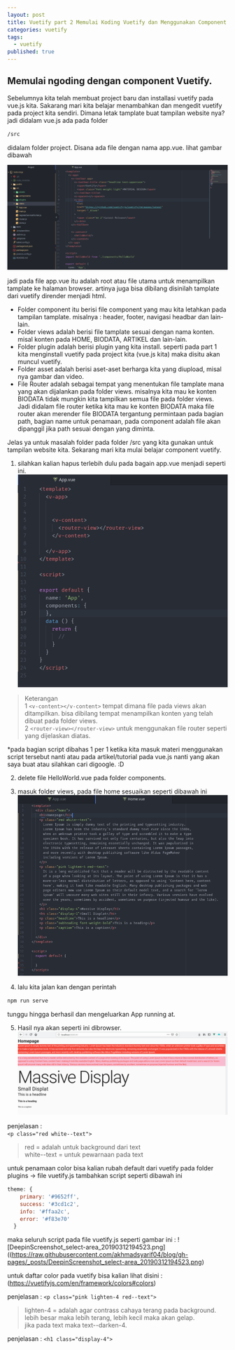 ```yaml
---
layout: post
title: Vuetify part 2 Memulai Koding Vuetify dan Menggunakan Component Text dan Color
categories: vuetify
tags:
  - vuetify
published: true
---
```

## Memulai ngoding dengan component Vuetify.

Sebelumnya kita telah membuat project baru dan installasi vuetify pada vue.js kita.
Sakarang mari kita belajar menambahkan dan mengedit vuetify pada project kita sendiri.
Dimana letak tamplate buat tampilan website nya? jadi didalam vue.js ada pada folder 
```html
/src 
```
didalam folder project. Disana ada file dengan nama app.vue. lihat gambar dibawah

![DeepinScreenshot_select-area_20190312164123.png](https://raw.githubusercontent.com/akhmadsyarif04/blog/gh-pages/_posts/DeepinScreenshot_select-area_20190312164123.png)

jadi pada file app.vue itu adalah root atau file utama untuk menampilkan tamplate ke halaman browser. artinya juga bisa dibilang disinilah tamplate dari vuetify dirender menjadi html.

- Folder component itu berisi file component yang mau kita letahkan pada tampilan tamplate. misalnya : header, footer, navigasi headbar dan lain-lain.  
- Folder views adalah berisi file tamplate sesuai dengan nama konten. misal konten pada HOME, BIODATA, ARTIKEL dan lain-lain.  
- Folder plugin adalah berisi plugin yang kita install. seperti pada part 1 kita menginstall vuetify pada project kita (vue.js kita) maka disitu akan muncul vuetify.
- Folder asset adalah berisi aset-aset berharga kita yang diupload, misal nya gambar dan video.
- File Router adalah sebagai tempat yang menentukan file tamplate mana yang akan dijalankan pada folder views. misalnya kita mau ke konten BIODATA tidak mungkin kita tampilkan semua file pada folder views. Jadi didalam file router ketika kita mau ke konten BIODATA maka file router akan merender file BIODATA tergantung permintaan pada bagian path, bagian name untuk penamaan, pada component adalah file akan dipanggil jika path sesuai dengan yang diminta.

Jelas ya untuk masalah folder pada folder /src yang kita gunakan untuk tampilan website kita. 
Sekarang mari kita mulai belajar component vuetify.

1. silahkan kalian hapus terlebih dulu pada bagain app.vue menjadi seperti ini.
![DeepinScreenshot_select-area_20190312170737.png](https://raw.githubusercontent.com/akhmadsyarif04/blog/gh-pages/_posts/DeepinScreenshot_select-area_20190312170737.png)

> Keterangan  
1  ```<v-content></v-content>``` tempat dimana file pada views akan ditampilkan. bisa dibilang tempat menampilkan konten yang telah dibuat pada folder views.  
2 ```<router-view></router-view>``` untuk menggunakan file router seperti yang dijelaskan diatas.

*pada bagian script dibahas 1 per 1 ketika kita masuk materi menggunakan script tersebut nanti atau pada artikel/tutorial pada vue.js nanti yang akan saya buat atau silahkan cari digoogle. :D


2. delete file HelloWorld.vue pada folder components.
3. masuk folder views, pada file home sesuaikan seperti dibawah ini
![DeepinScreenshot_select-area_20190312172358.png](https://raw.githubusercontent.com/akhmadsyarif04/blog/gh-pages/_posts/DeepinScreenshot_select-area_20190312172358.png)

4. lalu kita jalan kan dengan perintah 
```html
npm run serve
```
tunggu hingga berhasil dan mengeluarkan App running at. 

5. Hasil nya akan seperti ini dibrowser.
![DeepinScreenshot_select-area_20190312172602.png](https://raw.githubusercontent.com/akhmadsyarif04/blog/gh-pages/_posts/DeepinScreenshot_select-area_20190312172602.png)

penjelasan :   
``` <p class="red white--text"> ``` 
> red = adalah untuk background dari text  
white--text = untuk pewarnaan pada text

untuk penamaan color bisa kalian rubah default dari vuetify pada folder plugins -> file vuetify.js tambahkan 
script seperti dibawah ini

```javascript
theme: {
    primary: '#9652ff',
    success: '#3cd1c2',
    info: '#ffaa2c',
    error: '#f83e70'
  }
```
maka seluruh script pada file vuetify.js seperti gambar ini :
![DeepinScreenshot_select-area_20190312194523.png]((https://raw.githubusercontent.com/akhmadsyarif04/blog/gh-pages/_posts/DeepinScreenshot_select-area_20190312194523.png)

untuk daftar color pada vuetify bisa kalian lihat disini : (https://vuetifyjs.com/en/framework/colors#colors)

penjelasan :
``` <p class="pink lighten-4 red--text"> ```
> lighten-4 = adalah agar contrass cahaya terang pada background. lebih besar maka lebih terang, lebih kecil maka akan gelap.  
jika pada text maka text--darken-4.

penjelasan :
``` <h1 class="display-4"> ```
> 

